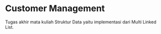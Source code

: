 # Customer Management

Tugas akhir mata kuliah Struktur Data yaitu implementasi dari Multi Linked List.